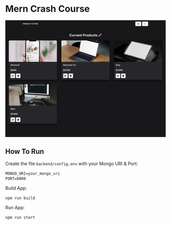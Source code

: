 # Mern Crash Course
![Demo App](/frontend/public/frontpage_readme.png)
## How To Run
Create the file `backend/config.env` with your Mongo URI & Port:
```
MONGO_URI=your_mongo_uri
PORT=8000
```

Build App:
```
npm run build
```
Run App:
```
npm run start
```